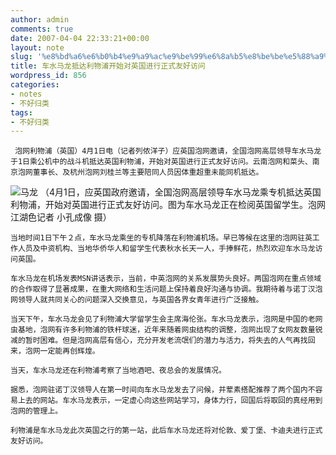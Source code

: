 ```yaml
---
author: admin
comments: true
date: 2007-04-04 22:33:21+00:00
layout: note
slug: '%e8%bd%a6%e6%b0%b4%e9%a9%ac%e9%be%99%e6%8a%b5%e8%be%be%e5%88%a9%e7%89%a9%e6%b5%a6%e5%bc%80%e5%a7%8b%e5%af%b9%e8%8b%b1%e5%9b%bd%e8%bf%9b%e8%a1%8c%e6%ad%a3%e5%bc%8f%e5%8f%8b%e5%a5%bd%e8%ae%bf%e9%97%ae'
title: 车水马龙抵达利物浦开始对英国进行正式友好访问
wordpress_id: 856
categories:
- notes
- 不好归类
tags:
- 不好归类
---
```


     泡网利物浦（英国）4月1日电（记者列侬洋子）应英国泡网邀请，全国泡网高层领导车水马龙于1日乘公机中的战斗机抵达英国利物浦，开始对英国进行正式友好访问。云南泡网和菜头、南京泡网董事长、及杭州泡网刘桂兰等主要陪同人员因体重超重未能同机抵达。

![马龙](http://farm1.static.flickr.com/169/430679409_d9ce7acb2d_m.jpg)
     （4月1日，应英国政府邀请，全国泡网高层领导车水马龙乘专机抵达英国利物浦，开始对英国进行正式友好访问。图为车水马龙正在检阅英国留学生。泡网江湖色记者 小孔成像 摄）

    当地时间1日下午２点，车水马龙乘坐的专机降落在利物浦机场。早已等候在这里的泡网驻英工作人员及中资机构、当地华侨华人和留学生代表秋水长天一人，手捧鲜花，热烈欢迎车水马龙访问英国。

    车水马龙在机场发表MSN讲话表示，当前，中英泡网的关系发展势头良好。两国泡网在重点领域的合作取得了显著成果，在重大网络和生活问题上保持着良好沟通与协调。我期待着与诺丁汉泡网领导人就共同关心的问题深入交换意见，与英国各界女青年进行广泛接触。

    当天下午，车水马龙会见了利物浦大学留学生会主席海伦张。车水马龙表示，泡网是中国的老网虫基地，泡网有许多利物浦的铁杆球迷，近年来随着网虫结构的调整，泡网出现了女网友数量锐减的暂时困难。但是泡网高层有信心，充分开发老流氓们的潜力与活力，将失去的人气再找回来，泡网一定能再创辉煌。

    当天，车水马龙还在利物浦考察了当地酒吧、夜总会的发展情况。

    据悉，泡网驻诺丁汉领导人在第一时间向车水马龙发去了问候，并荤素搭配推荐了两个国内不容易上去的网站。车水马龙表示，一定虚心向这些网站学习，身体力行，回国后将取回的真经用到泡网的管理上。

    利物浦是车水马龙此次英国之行的第一站，此后车水马龙还将对伦敦、爱丁堡、卡迪夫进行正式友好访问。
